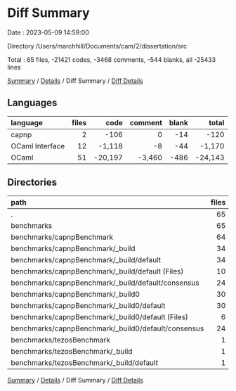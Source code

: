 # Diff Summary

Date : 2023-05-09 14:59:00

Directory /Users/marchhill/Documents/cam/2/dissertation/src

Total : 65 files,  -21421 codes, -3468 comments, -544 blanks, all -25433 lines

[Summary](results.md) / [Details](details.md) / Diff Summary / [Diff Details](diff-details.md)

## Languages
| language | files | code | comment | blank | total |
| :--- | ---: | ---: | ---: | ---: | ---: |
| capnp | 2 | -106 | 0 | -14 | -120 |
| OCaml Interface | 12 | -1,118 | -8 | -44 | -1,170 |
| OCaml | 51 | -20,197 | -3,460 | -486 | -24,143 |

## Directories
| path | files | code | comment | blank | total |
| :--- | ---: | ---: | ---: | ---: | ---: |
| . | 65 | -21,421 | -3,468 | -544 | -25,433 |
| benchmarks | 65 | -21,421 | -3,468 | -544 | -25,433 |
| benchmarks/capnpBenchmark | 64 | -21,391 | -3,468 | -541 | -25,400 |
| benchmarks/capnpBenchmark/_build | 34 | -10,921 | -1,715 | -289 | -12,925 |
| benchmarks/capnpBenchmark/_build/default | 34 | -10,921 | -1,715 | -289 | -12,925 |
| benchmarks/capnpBenchmark/_build/default (Files) | 10 | -2,329 | -26 | -102 | -2,457 |
| benchmarks/capnpBenchmark/_build/default/consensus | 24 | -8,592 | -1,689 | -187 | -10,468 |
| benchmarks/capnpBenchmark/_build0 | 30 | -10,470 | -1,753 | -252 | -12,475 |
| benchmarks/capnpBenchmark/_build0/default | 30 | -10,470 | -1,753 | -252 | -12,475 |
| benchmarks/capnpBenchmark/_build0/default (Files) | 6 | -1,972 | -5 | -63 | -2,040 |
| benchmarks/capnpBenchmark/_build0/default/consensus | 24 | -8,498 | -1,748 | -189 | -10,435 |
| benchmarks/tezosBenchmark | 1 | -30 | 0 | -3 | -33 |
| benchmarks/tezosBenchmark/_build | 1 | -30 | 0 | -3 | -33 |
| benchmarks/tezosBenchmark/_build/default | 1 | -30 | 0 | -3 | -33 |

[Summary](results.md) / [Details](details.md) / Diff Summary / [Diff Details](diff-details.md)